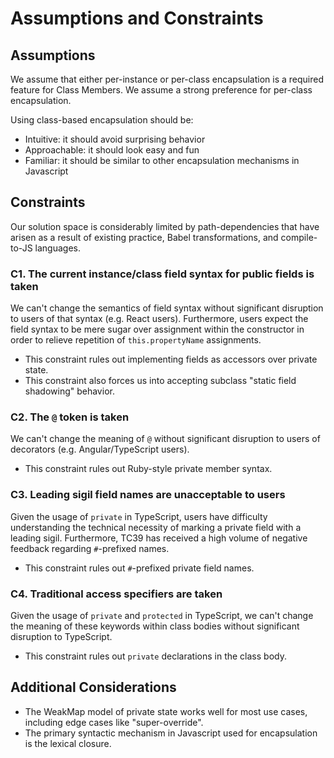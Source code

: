# Assumptions and Constraints

## Assumptions

We assume that either per-instance or per-class encapsulation is a required feature for Class Members. We assume a strong preference for per-class encapsulation.

Using class-based encapsulation should be:

- Intuitive: it should avoid surprising behavior
- Approachable: it should look easy and fun
- Familiar: it should be similar to other encapsulation mechanisms in Javascript

## Constraints

Our solution space is considerably limited by path-dependencies that have arisen as a result of existing practice, Babel transformations, and compile-to-JS languages.

### C1. The current instance/class field syntax for public fields is taken

We can't change the semantics of field syntax without significant disruption to users of that syntax (e.g. React users). Furthermore, users expect the field syntax to be mere sugar over assignment within the constructor in order to relieve repetition of `this.propertyName` assignments.

- This constraint rules out implementing fields as accessors over private state.
- This constraint also forces us into accepting subclass "static field shadowing" behavior.

### C2. The `@` token is taken

We can't change the meaning of `@` without significant disruption to users of decorators (e.g. Angular/TypeScript users).

- This constraint rules out Ruby-style private member syntax.

### C3. Leading sigil field names are unacceptable to users

Given the usage of `private` in TypeScript, users have difficulty understanding the technical necessity of marking a private field with a leading sigil. Furthermore, TC39 has received a high volume of negative feedback regarding `#`-prefixed names.

  - This constraint rules out `#`-prefixed private field names.

### C4. Traditional access specifiers are taken

Given the usage of `private` and `protected` in TypeScript, we can't change the meaning of these keywords within class bodies without significant disruption to TypeScript.

  - This constraint rules out `private` declarations in the class body.

## Additional Considerations

- The WeakMap model of private state works well for most use cases, including edge cases like "super-override".
- The primary syntactic mechanism in Javascript used for encapsulation is the lexical closure.
